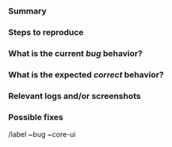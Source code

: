 <!---
Please read this!

Before opening a new issue, make sure to search for keywords in the issues
filtered by the "regression" or "bug" label:

- https://gitlab.mgdis.fr/core/core-ui/mg-components/-/issues?label_name%5B%5D=bug

and verify the issue you're about to submit isn't a duplicate.
--->

### Summary

<!-- Summarize the bug encountered concisely. -->

### Steps to reproduce

<!-- Describe how one can reproduce the issue - this is very important. Please use an ordered list. -->

### What is the current _bug_ behavior?

<!-- Describe what actually happens. -->

### What is the expected _correct_ behavior?

<!-- Describe what you should see instead. -->

### Relevant logs and/or screenshots

<!-- Paste any relevant logs - please use code blocks (```) to format console output, logs, and code
 as it's tough to read otherwise. -->

### Possible fixes

<!-- If you can, link to the line of code that might be responsible for the problem. -->

/label ~bug ~core-ui
